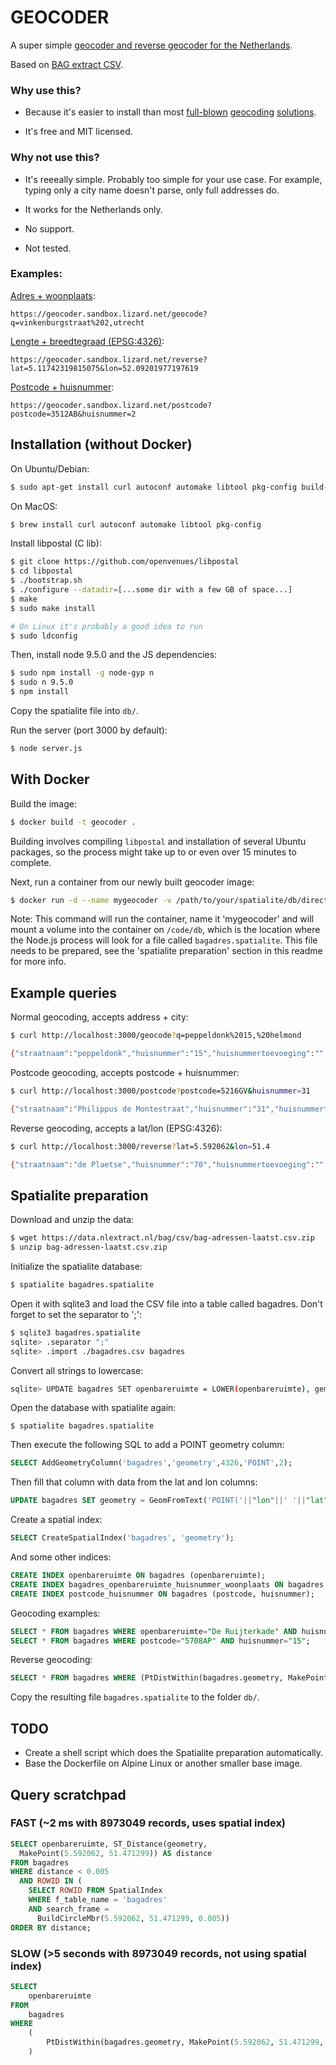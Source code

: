 GEOCODER
========

A super simple [geocoder and reverse geocoder for the Netherlands](https://geocoder.sandbox.lizard.net/).

Based on [BAG extract CSV](https://data.nlextract.nl/bag/csv/).

### Why use this? 

- Because it's easier to install than most [full-blown](https://wiki.openstreetmap.org/wiki/Nominatim) [geocoding](https://github.com/pelias/) [solutions](https://github.com/komoot/photon).

- It's free and MIT licensed.


### Why not use this?

- It's reeeally simple. Probably too simple for your use case. For example, typing only a city name doesn't parse, only full addresses do.

- It works for the Netherlands only.

- No support.

- Not tested.


### Examples:


[Adres + woonplaats](https://geocoder.sandbox.lizard.net/geocode?q=vinkenburgstraat%202,utrecht):

`https://geocoder.sandbox.lizard.net/geocode?q=vinkenburgstraat%202,utrecht`

[Lengte + breedtegraad (EPSG:4326)](https://geocoder.sandbox.lizard.net/reverse?lat=5.11742319815075&lon=52.09201977197619):

`https://geocoder.sandbox.lizard.net/reverse?lat=5.11742319815075&lon=52.09201977197619`

[Postcode + huisnummer](https://geocoder.sandbox.lizard.net/postcode?postcode=3512AB&huisnummer=2):

`https://geocoder.sandbox.lizard.net/postcode?postcode=3512AB&huisnummer=2`



Installation (without Docker)
-----------------------------

On Ubuntu/Debian:
```bash
$ sudo apt-get install curl autoconf automake libtool pkg-config build-essential nodejs npm git libspatialite-dev sqlite3 nodejs-legacy
```

On MacOS:
```bash
$ brew install curl autoconf automake libtool pkg-config
```

Install libpostal (C lib):
```bash
$ git clone https://github.com/openvenues/libpostal
$ cd libpostal
$ ./bootstrap.sh
$ ./configure --datadir=[...some dir with a few GB of space...]
$ make
$ sudo make install

# On Linux it's probably a good idea to run
$ sudo ldconfig
```

Then, install node 9.5.0 and the JS dependencies:
```bash
$ sudo npm install -g node-gyp n
$ sudo n 9.5.0
$ npm install
```

Copy the spatialite file into `db/`.

Run the server (port 3000 by default):
```bash
$ node server.js
```


With Docker
-----------

Build the image:

```bash
$ docker build -t geocoder .
```

Building involves compiling `libpostal` and installation of several Ubuntu packages, so the process might take up to or even over 15 minutes to complete.

Next, run a container from our newly built geocoder image:

```bash
$ docker run -d --name mygeocoder -v /path/to/your/spatialite/db/directory/:/code/db -p 3000:3000 geocoder
```

Note: This command will run the container, name it 'mygeocoder' and will mount a volume into the container on `/code/db`, which is the location where the Node.js process will look for a file called `bagadres.spatialite`. This file needs to be prepared, see the 'spatialite preparation' section in this readme for more info.




Example queries
---------------

Normal geocoding, accepts address + city:
```bash
$ curl http://localhost:3000/geocode?q=peppeldonk%2015,%20helmond

{"straatnaam":"peppeldonk","huisnummer":"15","huisnummertoevoeging":"","postcode":"5708AP","woonplaats":"helmond","gemeente":"Helmond","provincie":"Noord-Brabant","lon":"5.62753660400647","lat":"51.4833656206657","object_type":"VBO","object_id":"0794010000123493","geometry":{"type":"Point","coordinates":[5.62753660400647,51.4833656206657]}}
```

Postcode geocoding, accepts postcode + huisnummer:
```bash
$ curl http://localhost:3000/postcode?postcode=5216GV&huisnummer=31

{"straatnaam":"Philippus de Montestraat","huisnummer":"31","huisnummertoevoeging":"","postcode":"5216GV","woonplaats":"'s-Hertogenbosch","gemeente":"'s-Hertogenbosch","provincie":"Noord-Brabant","lon":"5.31464820939035","lat":"51.682194039915","object_type":"VBO","object_id":"0796010000386976","geometry":{"type":"Point","coordinates":[5.31464820939035,51.68219403991499]}}
```

Reverse geocoding, accepts a lat/lon (EPSG:4326):
```bash
$ curl http://localhost:3000/reverse?lat=5.592062&lon=51.4

{"straatnaam":"de Plaetse","huisnummer":"70","huisnummertoevoeging":"","postcode":"5591TX","woonplaats":"Heeze","gemeente":"Heeze-Leende","provincie":"Noord-Brabant","lon":"5.59048640064042","lat":"51.3982902573836","object_type":"VBO","object_id":"1658010000000594"}
```



Spatialite preparation
----------------------

Download and unzip the data:

```bash
$ wget https://data.nlextract.nl/bag/csv/bag-adressen-laatst.csv.zip
$ unzip bag-adressen-laatst.csv.zip
```


Initialize the spatialite database:

```bash
$ spatialite bagadres.spatialite
```


Open it with sqlite3 and load the CSV file into a table called bagadres.
Don't forget to set the separator to ';':

```bash
$ sqlite3 bagadres.spatialite
sqlite> .separator ";"
sqlite> .import ./bagadres.csv bagadres
```

Convert all strings to lowercase:
```bash
sqlite> UPDATE bagadres SET openbareruimte = LOWER(openbareruimte), gemeente = LOWER(gemeente) huisnummertoevoeging = LOWER(huisnummertoevoeging) woonplaats = LOWER(woonplaats) provincie = LOWER(provincie);
```


Open the database with spatialite again:

```
$ spatialite bagadres.spatialite
```


Then execute the following SQL to add a POINT geometry column:

```sql
SELECT AddGeometryColumn('bagadres','geometry',4326,'POINT',2);
```


Then fill that column with data from the lat and lon columns:

```sql
UPDATE bagadres SET geometry = GeomFromText('POINT('||"lon"||' '||"lat"||')',4326);
```


Create a spatial index:

```sql
SELECT CreateSpatialIndex('bagadres', 'geometry');
```


And some other indices:

```sql
CREATE INDEX openbareruimte ON bagadres (openbareruimte);
CREATE INDEX bagadres_openbareruimte_huisnummer_woonplaats ON bagadres (openbareruimte, huisnummer, woonplaats);
CREATE INDEX postcode_huisnummer ON bagadres (postcode, huisnummer);
```

Geocoding examples:

```sql
SELECT * FROM bagadres WHERE openbareruimte="De Ruijterkade" AND huisnummer="10";
SELECT * FROM bagadres WHERE postcode="5708AP" AND huisnummer="15";
```


Reverse geocoding:

```sql
SELECT * FROM bagadres WHERE (PtDistWithin(bagadres.geometry, MakePoint(5.592062, 51.471299, 4326), 300));
```


Copy the resulting file `bagadres.spatialite` to the folder `db/`.



TODO
----

- Create a shell script which does the Spatialite preparation automatically.
- Base the Dockerfile on Alpine Linux or another smaller base image.


Query scratchpad
----------------


### FAST (~2 ms with 8973049 records, uses spatial index)

```sql
SELECT openbareruimte, ST_Distance(geometry,
  MakePoint(5.592062, 51.471299)) AS distance
FROM bagadres
WHERE distance < 0.005
  AND ROWID IN (
    SELECT ROWID FROM SpatialIndex
    WHERE f_table_name = 'bagadres' 
    AND search_frame = 
      BuildCircleMbr(5.592062, 51.471299, 0.005))
ORDER BY distance;
```



### SLOW (>5 seconds with 8973049 records, not using spatial index)

```sql
SELECT 
    openbareruimte
FROM 
    bagadres 
WHERE 
    (
        PtDistWithin(bagadres.geometry, MakePoint(5.592062, 51.471299, 4326), 0.05)
    )
```
